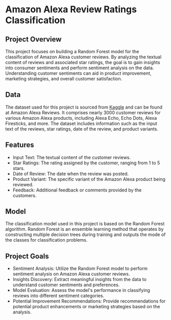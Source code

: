 # Amazon Alexa Review Ratings Classification

## Project Overview
This project focuses on building a Random Forest model for the classification of Amazon Alexa customer reviews. By analyzing the textual content of reviews and associated star ratings, the goal is to gain insights into consumer sentiments and perform sentiment analysis on the data. Understanding customer sentiments can aid in product improvement, marketing strategies, and overall customer satisfaction.

## Data
The dataset used for this project is sourced from [Kaggle](https://www.kaggle.com/datasets/sid321axn/amazon-alexa-reviews) and can be found at Amazon Alexa Reviews. It comprises nearly 3000 customer reviews for various Amazon Alexa products, including Alexa Echo, Echo Dots, Alexa Firesticks, and more. The dataset includes information such as the input text of the reviews, star ratings, date of the review, and product variants.

## Features
- Input Text: The textual content of the customer reviews.
- Star Ratings: The rating assigned by the customer, ranging from 1 to 5 stars.
- Date of Review: The date when the review was posted.
- Product Variant: The specific variant of the Amazon Alexa product being reviewed.
- Feedback: Additional feedback or comments provided by the customers.

## Model
The classification model used in this project is based on the Random Forest algorithm. Random Forest is an ensemble learning method that operates by constructing multiple decision trees during training and outputs the mode of the classes for classification problems.

## Project Goals
- Sentiment Analysis: Utilize the Random Forest model to perform sentiment analysis on Amazon Alexa customer reviews.
- Insights Discovery: Extract meaningful insights from the data to understand customer sentiments and preferences.
- Model Evaluation: Assess the model's performance in classifying reviews into different sentiment categories.
- Potential Improvement Recommendations: Provide recommendations for potential product enhancements or marketing strategies based on the analysis.
